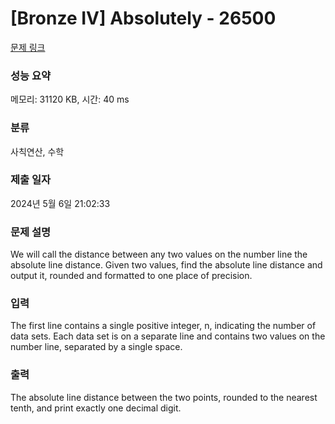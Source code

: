 # [Bronze IV] Absolutely - 26500 

[문제 링크](https://www.acmicpc.net/problem/26500) 

### 성능 요약

메모리: 31120 KB, 시간: 40 ms

### 분류

사칙연산, 수학

### 제출 일자

2024년 5월 6일 21:02:33

### 문제 설명

<p>We will call the distance between any two values on the number line the absolute line distance. Given two values, find the absolute line distance and output it, rounded and formatted to one place of precision.</p>

### 입력 

 <p>The first line contains a single positive integer, n, indicating the number of data sets. Each data set is on a separate line and contains two values on the number line, separated by a single space.</p>

### 출력 

 <p>The absolute line distance between the two points, rounded to the nearest tenth, and print exactly one decimal digit.</p>

